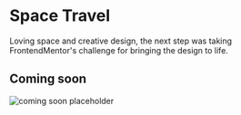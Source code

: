 # Space Travel

Loving space and creative design, the next step was taking FrontendMentor's challenge for bringing the design to life.

## Coming soon

![coming soon placeholder](https://images.unsplash.com/photo-1590479773265-7464e5d48118?ixlib=rb-1.2.1&ixid=MnwxMjA3fDB8MHxwaG90by1wYWdlfHx8fGVufDB8fHx8&auto=format&fit=crop&w=1470&q=80)
